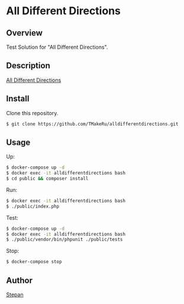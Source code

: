 All Different Directions
====

## Overview

Test Solution for "All Different Directions".

## Description

[All Different Directions](https://open.kattis.com/problems/alldifferentdirections)

## Install

Clone this repository.

```bash
$ git clone https://github.com/TMakeRu/alldifferentdirections.git
```

## Usage

Up:

```bash
$ docker-compose up -d
$ docker exec -it alldifferentdirections bash
$ cd public && composer install
```
Run:

```bash
$ docker exec -it alldifferentdirections bash
$ ./public/index.php
```

Test:
```bash
$ docker-compose up -d
$ docker exec -it alldifferentdirections bash
$ ./public/vendor/bin/phpunit ./public/tests
```

Stop:

```bash
$ docker-compose stop
```

## Author

[Stepan](http://tmake.ru/)

